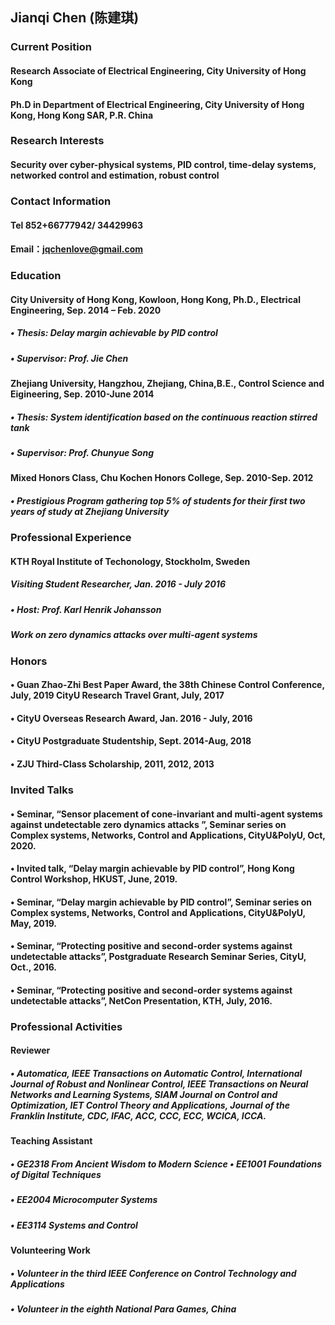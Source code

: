 ##  Jianqi Chen (陈建琪)

###  Current Position
#### Research Associate of Electrical Engineering, City University of Hong Kong

#### Ph.D in Department of Electrical Engineering, City University of Hong Kong, Hong Kong SAR, P.R. China

### Research Interests
#### Security over cyber-physical systems, PID control, time-delay systems, networked control and estimation, robust control

### Contact Information
#### Tel 852+66777942/ 34429963
#### Email：jqchenlove@gmail.com

### Education
#### City University of Hong Kong, Kowloon, Hong Kong, Ph.D., Electrical Engineering, Sep. 2014 – Feb. 2020
#####  • Thesis: Delay margin achievable by PID control
##### • Supervisor: Prof. Jie Chen
#### Zhejiang University, Hangzhou, Zhejiang, China,B.E., Control Science and Eigineering, Sep. 2010-June 2014
##### • Thesis: System identification based on the continuous reaction stirred tank
##### • Supervisor: Prof. Chunyue Song
#### Mixed Honors Class, Chu Kochen Honors College, Sep. 2010-Sep. 2012
##### • Prestigious Program gathering top 5% of students for their first two years of study at Zhejiang University

### Professional Experience
#### KTH Royal Institute of Techonology, Stockholm, Sweden
##### Visiting Student Researcher, Jan. 2016 - July 2016
##### • Host: Prof. Karl Henrik Johansson
##### Work on zero dynamics attacks over multi-agent systems

### Honors
#### • Guan Zhao-Zhi Best Paper Award, the 38th Chinese Control Conference, July, 2019 CityU Research Travel Grant, July, 2017
#### • CityU Overseas Research Award, Jan. 2016 - July, 2016
#### • CityU Postgraduate Studentship, Sept. 2014-Aug, 2018
#### • ZJU Third-Class Scholarship, 2011, 2012, 2013


### Invited Talks
#### • Seminar, “Sensor placement of cone-invariant and multi-agent systems against undetectable zero dynamics attacks ”, Seminar series on Complex systems, Networks, Control and Applications, CityU&PolyU, Oct, 2020.
#### • Invited talk, “Delay margin achievable by PID control”, Hong Kong Control Workshop, HKUST, June, 2019.
#### • Seminar, “Delay margin achievable by PID control”, Seminar series on Complex systems, Networks, Control and Applications, CityU&PolyU, May, 2019.
#### • Seminar, “Protecting positive and second-order systems against undetectable attacks”, Postgraduate Research Seminar Series, CityU, Oct., 2016.
#### • Seminar, “Protecting positive and second-order systems against undetectable attacks”, NetCon Presentation, KTH, July, 2016.

### Professional Activities
#### Reviewer
##### • Automatica, IEEE Transactions on Automatic Control, International Journal of Robust and Nonlinear Control, IEEE Transactions on Neural Networks and Learning Systems, SIAM Journal on Control and Optimization, IET Control Theory and Applications, Journal of the Franklin Institute, CDC, IFAC, ACC, CCC, ECC, WCICA, ICCA.
#### Teaching Assistant
##### • GE2318 From Ancient Wisdom to Modern Science • EE1001 Foundations of Digital Techniques
##### • EE2004 Microcomputer Systems
##### • EE3114 Systems and Control
#### Volunteering Work
##### • Volunteer in the third IEEE Conference on Control Technology and Applications
##### • Volunteer in the eighth National Para Games, China

